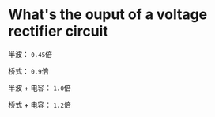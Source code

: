 # What's the ouput of a voltage rectifier circuit

半波： `0.45`倍

桥式： `0.9`倍

半波 + 电容： `1.0`倍

桥式 + 电容： `1.2`倍

